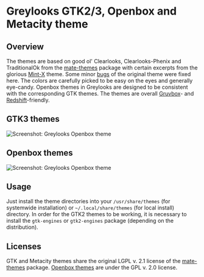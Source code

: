 # Greylooks GTK2/3, Openbox and Metacity theme

## Overview
The themes are based on good ol' Clearlooks, Clearlooks-Phenix and TraditionalOk from the [mate-themes](https://github.com/mate-desktop/mate-themes) package with certain excerpts from the glorious [Mint-X](https://github.com/linuxmint/mint-themes) theme. Some minor [bugs](../assets/screenshots/traditionalok-greylooks-comparison.png) of the original theme were fixed here. The colors are carefully picked to be easy on the eyes and generally eye-candy. Openbox themes in Greylooks are designed to be consistent with the corresponding GTK themes. The themes are overall [Gruvbox](https://github.com/morhetz/gruvbox)- and [Redshift](https://github.com/jonls/redshift)-friendly.

## GTK3 themes
![Screenshot: Greylooks Openbox theme](../assets/screenshots/greylooks-gtk3.png?raw=true "Screenshot: Greylooks Openbox theme")

## Openbox themes
![Screenshot: Greylooks Openbox theme](../assets/screenshots/greylooks-openbox.png?raw=true "Screenshot: Greylooks Openbox theme")

## Usage
Just install the theme directories into your `/usr/share/themes` (for systemwide installation) or `~/.local/share/themes` (for local install) directory.
In order for the GTK2 themes to be working, it is necessary to install the `gtk-engines` or `gtk2-engines` package (depending on the distribution).

## Licenses
GTK and Metacity themes share the original LGPL v. 2.1 license of the [mate-themes](https://github.com/mate-desktop/mate-themes) package. [Openbox themes](https://github.com/vbrand1984/greylooks-openbox) are under the GPL v. 2.0 license.
